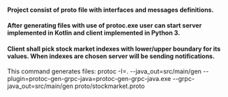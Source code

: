 #### Project consist of proto file with interfaces and messages definitions.
#### After generating files with use of protoc.exe user can start server implemented in Kotlin and client implemented in Python 3.
#### Client shall pick stock market indexes with lower/upper boundary for its values. When indexes are chosen server will be sending notifications.

This command generates files:
protoc -I=. --java_out=src/main/gen --plugin=protoc-gen-grpc-java=protoc-gen-grpc-java.exe --grpc-java_out=src/main/gen proto/stockmarket.proto
